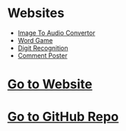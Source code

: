 # Websites
* [Image To Audio Convertor](image2audio)
* [Word Game](wordgame)
* [Digit Recognition](digit_all)
* [Comment Poster](post_comment)

# [Go to Website](https://code.hproject.xyz)
# [Go to GitHub Repo](https://github.com/hProjectx/website)
